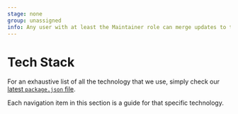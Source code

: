 ```yaml
---
stage: none
group: unassigned
info: Any user with at least the Maintainer role can merge updates to this content. For details, see https://docs.gitlab.com/ee/development/development_processes.html#development-guidelines-review.
---
```


# Tech Stack

For an exhaustive list of all the technology that we use, simply check our [latest `package.json` file](https://gitlab.com/gitlab-org/gitlab/-/blob/master/package.json?ref_type=heads).

Each navigation item in this section is a guide for that specific technology.
